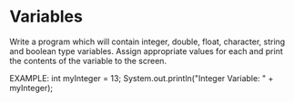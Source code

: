 # Variables

Write a program which will contain integer, double, float, character, string and boolean type variables.  Assign appropriate values for each and print the contents of the variable to the screen.

EXAMPLE:
int myInteger = 13;
System.out.println("Integer Variable: " + myInteger);
